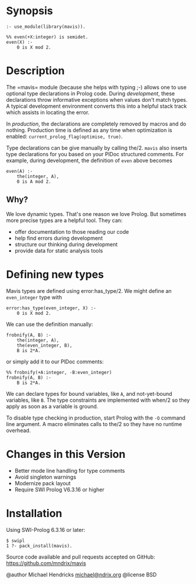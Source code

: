 # Synopsis

    :- use_module(library(mavis)).

    %% even(+X:integer) is semidet.
    even(X) :-
        0 is X mod 2.

# Description

The =mavis= module (because she helps with typing ;-) allows one to
use optional type declarations in Prolog code. During *development*,
these declarations throw informative exceptions when values don't match
types.  A typical development environment converts this into a helpful
stack track which assists in locating the error.

In *production*, the declarations are completely removed by macros
and do nothing.  Production time
is defined as any time when optimization is enabled:
`current_prolog_flag(optimise, true)`.

Type declarations can be give manually by calling the/2.  `mavis` also inserts
type declarations for you based on your PlDoc structured comments.  For
example, during development, the definition of `even` above becomes

    even(A) :-
        the(integer, A),
        0 is A mod 2.

## Why?

We love dynamic types. That's one reason we love Prolog. But
sometimes more precise types are a helpful tool.  They can:

  * offer documentation to those reading our code
  * help find errors during development
  * structure our thinking during development
  * provide data for static analysis tools

# Defining new types

Mavis types are defined using error:has_type/2. We might define an
`even_integer` type with

    error:has_type(even_integer, X) :-
        0 is X mod 2.

We can use the definition manually:

    frobnify(A, B) :-
        the(integer, A),
        the(even_integer, B),
        B is 2*A.

or simply add it to our PlDoc comments:

    %% frobnify(+A:integer, -B:even_integer)
    frobnify(A, B) :-
        B is 2*A.

We can declare types for bound variables, like `A`, and
not-yet-bound variables, like `B`. The type constraints are implemented
with when/2 so they apply as soon as a variable is ground.

To disable type checking in production, start Prolog with the
`-O` command line argument. A macro eliminates calls to the/2 so they
have no runtime overhead.

# Changes in this Version

  * Better mode line handling for type comments
  * Avoid singleton warnings
  * Modernize pack layout
  * Require SWI Prolog V6.3.16 or higher

# Installation

Using SWI-Prolog 6.3.16 or later:

    $ swipl
    1 ?- pack_install(mavis).

Source code available and pull requests accepted on GitHub:
https://github.com/mndrix/mavis

@author Michael Hendricks <michael@ndrix.org>
@license BSD
